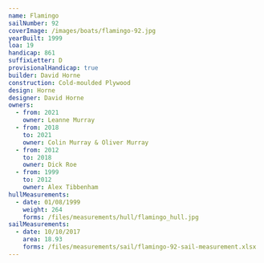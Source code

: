 ```yaml
---
name: Flamingo
sailNumber: 92
coverImage: /images/boats/flamingo-92.jpg
yearBuilt: 1999
loa: 19
handicap: 861
suffixLetter: D
provisionalHandicap: true
builder: David Horne
construction: Cold-moulded Plywood
design: Horne
designer: David Horne
owners:
  - from: 2021
    owner: Leanne Murray
  - from: 2018
    to: 2021
    owner: Colin Murray & Oliver Murray
  - from: 2012
    to: 2018
    owner: Dick Roe
  - from: 1999
    to: 2012
    owner: Alex Tibbenham
hullMeasurements:
  - date: 01/08/1999
    weight: 264
    forms: /files/measurements/hull/flamingo_hull.jpg
sailMeasurements:
  - date: 10/10/2017
    area: 18.93
    forms: /files/measurements/sail/flamingo-92-sail-measurement.xlsx
---
```

